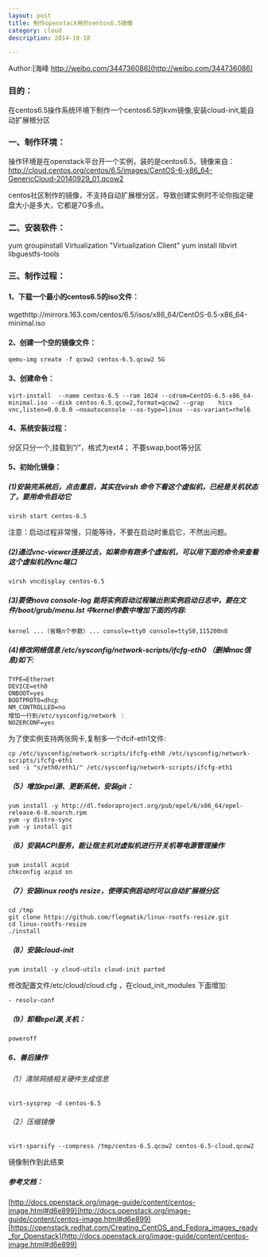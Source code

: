 ```yaml
---
layout: post
title: 制作openstack用的centos6.5镜像
category: cloud
description: 2014-10-18

---
```


Author:[海峰 http://weibo.com/344736086](http://weibo.com/344736086)



### 目的：

在centos6.5操作系统环境下制作一个centos6.5的kvm镜像,安装cloud-init,能自动扩展根分区


### 一、制作环境：

操作环境是在openstack平台开一个实例，装的是centos6.5，镜像来自：http://cloud.centos.org/centos/6.5/images/CentOS-6-x86_64-GenericCloud-20140929_01.qcow2

centos社区制作的镜像，不支持自动扩展根分区，导致创建实例时不论你指定硬盘大小是多大，它都是7G多点。


### 二、安装软件：


yum groupinstall Virtualization "Virtualization Client"
yum install libvirt libguestfs-tools

### 三、制作过程：

#### 1、下载一个最小的centos6.5的iso文件：
wgethttp://mirrors.163.com/centos/6.5/isos/x86_64/CentOS-6.5-x86_64-minimal.iso

#### 2、创建一个空的镜像文件：
	qemu-img create -f qcow2 centos-6.5.qcow2 5G
#### 3、创建命令：
	virt-install  --name centos-6.5 --ram 1024 --cdrom=CentOS-6.5-x86_64-minimal.iso --disk centos-6.5.qcow2,format=qcow2 --grap	hics vnc,listen=0.0.0.0 —noautoconsole --os-type=linux --os-variant=rhel6
#### 4、系统安装过程：
分区只分一个,挂载到“/”，格式为ext4；
不要swap,boot等分区
#### 5、初始化镜像：
##### (1)安装完系统后，点击重启，其实在virsh 命令下看这个虚拟机，已经是关机状态了，要用命令启动它
    virsh start centos-6.5
注意：启动过程非常慢，只能等待，不要在启动时重启它，不然出问题。
##### (2)通过vnc-viewer连接过去，如果你有跑多个虚拟机，可以用下面的命令来查看这个虚拟机的vnc端口
	virsh vncdisplay centos-6.5
##### (3)要使nova console-log 能将实例启动过程输出到实例启动日志中，要在文件/boot/grub/menu.lst 中kernel参数中增加下面的内容:
    kernel ...（省略n个参数）... console=tty0 console=ttyS0,115200n8
##### (4)修改网络信息 /etc/sysconfig/network-scripts/ifcfg-eth0 （删掉mac信息)如下:
	TYPE=Ethernet
	DEVICE=eth0
	ONBOOT=yes
	BOOTPROTO=dhcp
	NM_CONTROLLED=no
    增加一行到/etc/sysconfig/network ：
	NOZERCONF=yes
	
为了使实例支持两张网卡,复制多一个ifcif-eth1文件:
	
	cp /etc/sysconfig/network-scripts/ifcfg-eth0 /etc/sysconfig/network-scripts/ifcfg-eth1
	sed -i "s/eth0/eth1/" /etc/sysconfig/network-scripts/ifcfg-eth1
##### （5）增加epel源、更新系统，安装git：
	yum install -y http://dl.fedoraproject.org/pub/epel/6/x86_64/epel-release-6-8.noarch.rpm
	yum -y distro-sync
	yum -y install git
##### （6）安装ACPI服务，能让宿主机对虚拟机进行开关机等电源管理操作
	yum install acpid
	chkconfig acpid on
##### （7）安装linux rootfs resize，使得实例启动时可以自动扩展根分区
	cd /tmp
	git clone https://github.com/flegmatik/linux-rootfs-resize.git
	cd linux-rootfs-resize
	./install
##### （8）安装cloud-init
	yum install -y cloud-utils cloud-init parted
   修改配置文件/etc/cloud/cloud.cfg ，在cloud_init_modules 下面增加:        
   	
   	- resolv-conf
##### （9）卸载epel源,关机：	
	poweroff
##### 6、善后操作
###### （1）清除网络相关硬件生成信息
	virt-sysprep -d centos-6.5
###### （2）压缩镜像
	virt-sparsify --compress /tmp/centos-6.5.qcow2 centos-6.5-cloud.qcow2
镜像制作到此结束

##### 参考文档：
[http://docs.openstack.org/image-guide/content/centos-image.html#d6e899](http://docs.openstack.org/image-guide/content/centos-image.html#d6e899)
[https://openstack.redhat.com/Creating_CentOS_and_Fedora_images_ready_for_Openstack](http://docs.openstack.org/image-guide/content/centos-image.html#d6e899)
